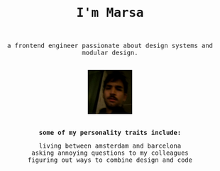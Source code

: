 <div align="center">
  <samp>
  <h1>I'm Marsa</h1>
  <br>
  <p>
    a frontend engineer passionate about design systems and modular design.
  
  </p>
  <br>
  <div align="center">
    <img width="100px" src="https://github.com/mglavall/mglavall/blob/master/profile.jpg?raw=true" ></img>
   </div>
  <br>
    
  
  **some of my personality traits include:**
  
   living between amsterdam and barcelona<br>
   asking annoying questions to my colleagues<br>
   figuring out ways to combine design and code<br>
  
  </samp>
</div>

<!--
**mglavall/mglavall** is a ✨ _special_ ✨ repository because its `README.md` (this file) appears on your GitHub profile.

Here are some ideas to get you started:

- 🔭 I’m currently working on ...
- 🌱 I’m currently learning ...
- 👯 I’m looking to collaborate on ...
- 🤔 I’m looking for help with ...
- 💬 Ask me about ...
- 📫 How to reach me: ...
- 😄 Pronouns: ...
- ⚡ Fun fact: ...
-->
